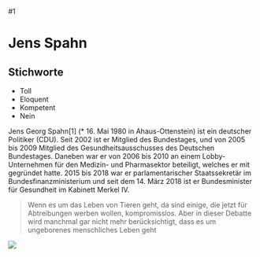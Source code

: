 #1
# Jens Spahn

## Stichworte
* Toll
* Eloquent
* Kompetent
* Nein

Jens Georg Spahn[1] (* 16. Mai 1980 in Ahaus-Ottenstein) ist ein deutscher Politiker (CDU). Seit 2002 ist er Mitglied des Bundestages, und von 2005 bis 2009 Mitglied des Gesundheitsausschusses des Deutschen Bundestages. Daneben war er von 2006 bis 2010 an einem Lobby-Unternehmen für den Medizin- und Pharmasektor beteiligt, welches er mit gegründet hatte. 2015 bis 2018 war er parlamentarischer Staatssekretär im Bundesfinanzministerium und seit dem 14. März 2018 ist er Bundesminister für Gesundheit im Kabinett Merkel IV. 

>Wenn es um das Leben von Tieren geht, da sind einige, die jetzt für Abtreibungen werben wollen, kompromisslos. Aber in dieser Debatte wird manchmal gar nicht mehr berücksichtigt, dass es um ungeborenes menschliches Leben geht

<img src="https://upload.wikimedia.org/wikipedia/commons/f/f8/MJKr01695_Daniel_Funke_und_Jens_Spahn_%28NRW-Empfang%2C_Berlinale_2020%29_cropped.jpg"/>
